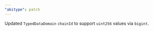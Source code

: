 ```yaml
---
"abitype": patch
---
```


Updated `TypedDataDomain` `chainId` to support `uint256` values via `bigint`.
